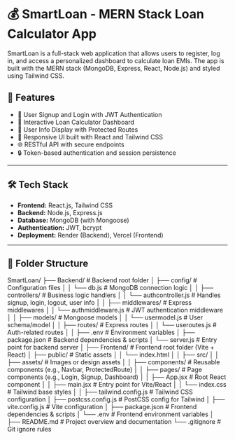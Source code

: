 # 💰 SmartLoan - MERN Stack Loan Calculator App

SmartLoan is a full-stack web application that allows users to register, log in, and access a personalized dashboard to calculate loan EMIs. The app is built with the MERN stack (MongoDB, Express, React, Node.js) and styled using Tailwind CSS.

## 🚀 Features

- 🔐 User Signup and Login with JWT Authentication
- 🧮 Interactive Loan Calculator Dashboard
- 🧾 User Info Display with Protected Routes
- 📱 Responsive UI built with React and Tailwind CSS
- 🌐 RESTful API with secure endpoints
- 🔒 Token-based authentication and session persistence

---

## 🛠️ Tech Stack

- **Frontend:** React.js, Tailwind CSS
- **Backend:** Node.js, Express.js
- **Database:** MongoDB (with Mongoose)
- **Authentication:** JWT, bcrypt
- **Deployment:** Render (Backend), Vercel (Frontend)

---

## 📂 Folder Structure

SmartLoan/
├── Backend/ # Backend root folder
│ ├── config/ # Configuration files
│ │ └── db.js # MongoDB connection logic
│
│ ├── controllers/ # Business logic handlers
│ │ └── authcontroller.js # Handles signup, login, logout, user info
│
│ ├── middlewares/ # Express middlewares
│ │ └── authmiddleware.js # JWT authentication middleware
│
│ ├── models/ # Mongoose models
│ │ └── usermodel.js # User schema/model
│
│ ├── routes/ # Express routes
│ │ └── useroutes.js # Auth-related routes
│
│ ├── .env # Environment variables
│ ├── package.json # Backend dependencies & scripts
│ └── server.js # Entry point for backend server
│
├── Frontend/ # Frontend root folder (Vite + React)
│ ├── public/ # Static assets
│ │ └── index.html
│
│ ├── src/
│ │ ├── assets/ # Images or design assets
│ │ ├── components/ # Reusable components (e.g., Navbar, ProtectedRoute)
│ │ ├── pages/ # Page components (e.g., Login, Signup, Dashboard)
│ │ ├── App.jsx # Root React component
│ │ ├── main.jsx # Entry point for Vite/React
│ │ └── index.css # Tailwind base styles
│
│ ├── tailwind.config.js # Tailwind CSS configuration
│ ├── postcss.config.js # PostCSS config for Tailwind
│ ├── vite.config.js # Vite configuration
│ ├── package.json # Frontend dependencies & scripts
│ └── .env # Frontend environment variables
│
├── README.md # Project overview and documentation
└── .gitignore # Git ignore rules
